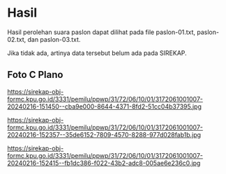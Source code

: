 # Hasil

Hasil perolehan suara paslon dapat dilihat pada file paslon-01.txt, paslon-02.txt, dan paslon-03.txt.

Jika tidak ada, artinya data tersebut belum ada pada SIREKAP.

## Foto C Plano

https://sirekap-obj-formc.kpu.go.id/3331/pemilu/ppwp/31/72/06/10/01/3172061001007-20240216-151450--cba9e000-8644-4371-8fd2-51cc04b37395.jpg

https://sirekap-obj-formc.kpu.go.id/3331/pemilu/ppwp/31/72/06/10/01/3172061001007-20240216-152357--35de6152-7809-4570-8288-977d028fab1b.jpg

https://sirekap-obj-formc.kpu.go.id/3331/pemilu/ppwp/31/72/06/10/01/3172061001007-20240216-152415--fb1dc386-f022-43b2-adc8-005ae6e236c0.jpg
